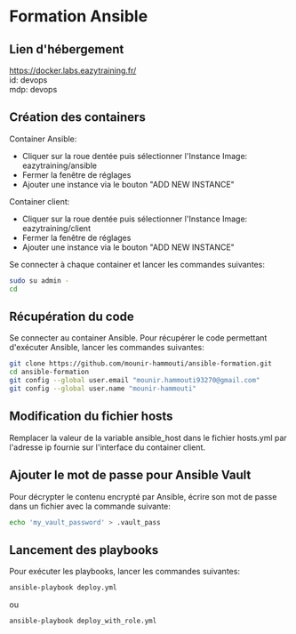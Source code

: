# Formation Ansible

## Lien d'hébergement

https://docker.labs.eazytraining.fr/  
id: devops  
mdp: devops

## Création des containers

Container Ansible:

- Cliquer sur la roue dentée puis sélectionner l'Instance Image: eazytraining/ansible
- Fermer la fenêtre de réglages
- Ajouter une instance via le bouton "ADD NEW INSTANCE"

Container client:

- Cliquer sur la roue dentée puis sélectionner l'Instance Image: eazytraining/client
- Fermer la fenêtre de réglages
- Ajouter une instance via le bouton "ADD NEW INSTANCE"

Se connecter à chaque container et lancer les commandes suivantes:

```sh
sudo su admin -
cd
```

## Récupération du code

Se connecter au container Ansible.
Pour récupérer le code permettant d'exécuter Ansible, lancer les commandes suivantes:

```sh
git clone https://github.com/mounir-hammouti/ansible-formation.git
cd ansible-formation
git config --global user.email "mounir.hammouti93270@gmail.com"
git config --global user.name "mounir-hammouti"
```

## Modification du fichier hosts

Remplacer la valeur de la variable ansible_host dans le fichier hosts.yml par l'adresse ip fournie sur l'interface du container client.

## Ajouter le mot de passe pour Ansible Vault

Pour décrypter le contenu encrypté par Ansible, écrire son mot de passe dans un fichier avec la commande suivante:

```sh
echo 'my_vault_password' > .vault_pass
```

## Lancement des playbooks

Pour exécuter les playbooks, lancer les commandes suivantes:

```sh
ansible-playbook deploy.yml
```

ou

```sh
ansible-playbook deploy_with_role.yml
```
